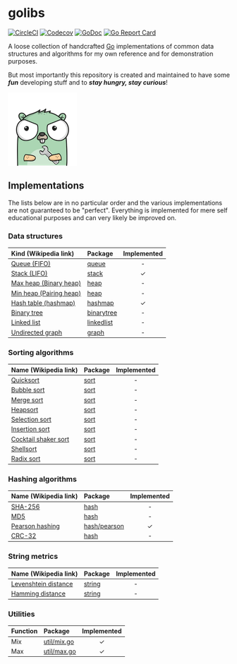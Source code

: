 # golibs

[![CircleCI](https://img.shields.io/circleci/build/github/fahlke/golibs?label=circleci)](https://circleci.com/gh/fahlke/golibs/tree/master)
[![Codecov](https://img.shields.io/codecov/c/github/fahlke/golibs?label=codecov)](https://codecov.io/gh/fahlke/golibs)
[![GoDoc](https://godoc.org/github.com/fahlke/golibs?status.svg)](https://godoc.org/github.com/fahlke/golibs)
[![Go Report Card](https://goreportcard.com/badge/github.com/fahlke/golibs)](https://goreportcard.com/report/github.com/fahlke/golibs)

A loose collection of handcrafted [Go][golang] implementations of common data structures and algorithms for my own reference and for demonstration purposes.

But most importantly this repository is created and maintained to have some ***fun*** developing stuff and to ***stay hungry, stay curious***!

[![gopher-logo]][gopherizeme]

## Implementations

The lists below are in no particular order and the various implementations are not guaranteed to be "perfect". Everything is implemented for mere self educational purposes and can very likely be improved on.

### Data structures

| Kind (Wikipedia link)                        | Package                  | Implemented |
|:---------------------------------------------|:-------------------------|:-----------:|
| [Queue (FIFO)][queue-fifo]                   | [queue](queue)           |           - |
| [Stack (LIFO)][stack-lifo]                   | [stack](stack)           |           ✓ |
| [Max heap (Binary heap)][max-heap]           | [heap](heap)             |           - |
| [Min heap (Pairing heap)][min-heap]          | [heap](heap)             |           - |
| [Hash table (hashmap)][hash-table]           | [hashmap](hashmap)       |           ✓ |
| [Binary tree][binary-tree]                   | [binarytree](binarytree) |           - |
| [Linked list][linked-list]                   | [linkedlist](linkedlist) |           - |
| [Undirected graph][undirected-graph]         | [graph](graph)           |           - |

### Sorting algorithms

| Name (Wikipedia link)                        | Package                  | Implemented |
|:---------------------------------------------|:-------------------------|:-----------:|
| [Quicksort][quick-sort]                      | [sort](sort)             |           - |
| [Bubble sort][bubble-sort]                   | [sort](sort)             |           - |
| [Merge sort][merge-sort]                     | [sort](sort)             |           - |
| [Heapsort][heap-sort]                        | [sort](sort)             |           - |
| [Selection sort][selection-sort]             | [sort](sort)             |           - |
| [Insertion sort][insertion-sort]             | [sort](sort)             |           - |
| [Cocktail shaker sort][cocktail-shaker-sort] | [sort](sort)             |           - |
| [Shellsort][shell-sort]                      | [sort](sort)             |           - |
| [Radix sort][radix-sort]                     | [sort](sort)             |           - |

### Hashing algorithms

| Name (Wikipedia link)                        | Package                      | Implemented |
|:---------------------------------------------|:-----------------------------|:-----------:|
| [SHA-256][sha-256]                           | [hash](hash)                 |           - |
| [MD5][md5]                                   | [hash](hash)                 |           - |
| [Pearson hashing][pearson-hashing]           | [hash/pearson](hash/pearson) |           ✓ |
| [CRC-32][crc-32]                             | [hash](hash)                 |           - |

### String metrics

| Name (Wikipedia link)                        | Package                  | Implemented |
|:---------------------------------------------|:-------------------------|:-----------:|
| [Levenshtein distance][levenshtein]          | [string](string)         |           - |
| [Hamming distance][hamming]                  | [string](string)         |           - |

### Utilities

| Function                                     | Package                    | Implemented |
|:---------------------------------------------|:---------------------------|:-----------:|
| Mix                                          | [util/mix.go](util/mix.go) |           ✓ |
| Max                                          | [util/max.go](util/max.go) |           ✓ |

[golang]: https://golang.org/ref/spec
[gopher-logo]: assets/gopher-mini.png "Gopher logo"
[gopherizeme]: https://gopherize.me/gopher/692fbfd019724e297a7b0761bd3e9697ef8e6bee
[queue-fifo]: https://en.wikipedia.org/wiki/FIFO_(computing_and_electronics)
[stack-lifo]: https://en.wikipedia.org/wiki/Stack_(abstract_data_type)
[max-heap]: https://en.wikipedia.org/wiki/Binary_heap
[min-heap]: https://en.wikipedia.org/wiki/Pairing_heap
[quick-sort]: https://en.wikipedia.org/wiki/Quicksort
[bubble-sort]: https://en.wikipedia.org/wiki/Bubble_sort
[merge-sort]: https://en.wikipedia.org/wiki/Merge_sort
[heap-sort]: https://en.wikipedia.org/wiki/Heapsort
[selection-sort]: https://en.wikipedia.org/wiki/Selection_sort
[insertion-sort]: https://en.wikipedia.org/wiki/Insertion_sort
[cocktail-shaker-sort]: https://en.wikipedia.org/wiki/Cocktail_shaker_sort
[shell-sort]: https://en.wikipedia.org/wiki/Shellsort
[radix-sort]: https://en.wikipedia.org/wiki/Radix_sort
[hash-table]: https://en.wikipedia.org/wiki/Hash_table
[linked-list]: https://en.wikipedia.org/wiki/Linked_list
[sha-256]: https://en.wikipedia.org/wiki/SHA-2
[md5]: https://en.wikipedia.org/wiki/MD5
[crc-32]: https://en.wikipedia.org/wiki/Cyclic_redundancy_check#CRC-32_algorithm
[pearson-hashing]: https://en.wikipedia.org/wiki/Pearson_hashing
[undirected-graph]: https://en.wikipedia.org/wiki/Graph_(discrete_mathematics)#Graph
[binary-tree]: https://en.wikipedia.org/wiki/Binary_tree
[levenshtein]: https://en.wikipedia.org/wiki/Levenshtein_distance
[hamming]: https://en.wikipedia.org/wiki/Hamming_distance
